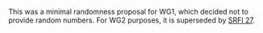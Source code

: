 This was a minimal randomness proposal for WG1, which decided not to provide random numbers.  For WG2 purposes, it is superseded by [SRFI 27](https://srfi.schemers.org/srfi-27/srfi-27.html).
